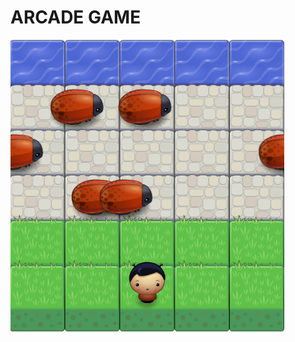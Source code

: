 # ARCADE GAME

![Image](https://github.com/jesusmunozr/arcade-game/blob/master/images/ps.png "Image")